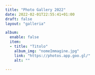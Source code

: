 ```yaml
---
title: "Photo Gallery 2022"
date: 2022-02-01T22:55:41+01:00
draft: false
layout: "galleria"

album:
  enable: false
  item:
  - title: "Titolo"
    album_img: "nomeImmagine.jpg"
    link: "https://photos.app.goo.gl/"
    alt: ""

---
```

